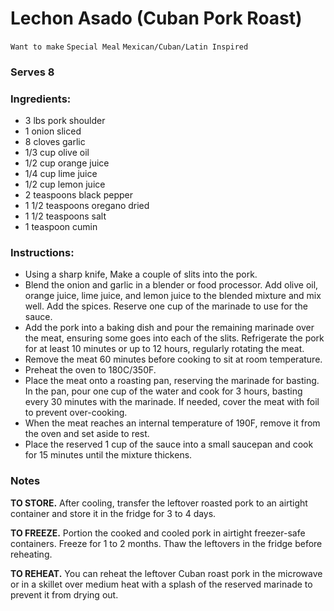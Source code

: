 # Lechon Asado (Cuban Pork Roast)

`Want to make` `Special Meal` `Mexican/Cuban/Latin Inspired`

### Serves 8

### Ingredients:

- 3 lbs pork shoulder
- 1 onion sliced
- 8 cloves garlic
- 1/3 cup olive oil
- 1/2 cup orange juice
- 1/4 cup lime juice
- 1/2 cup lemon juice
- 2 teaspoons black pepper
- 1 1/2 teaspoons oregano dried
- 1 1/2 teaspoons salt
- 1 teaspoon cumin

### Instructions:

- Using a sharp knife, Make a couple of slits into the pork. 
- Blend the onion and garlic in a blender or food processor. Add olive oil, orange juice, lime juice, and lemon juice to the blended mixture and mix well. Add the spices. Reserve one cup of the marinade to use for the sauce.
- Add the pork into a baking dish and pour the remaining marinade over the meat, ensuring some goes into each of the slits. Refrigerate the pork for at least 10 minutes or up to 12 hours, regularly rotating the meat. 
- Remove the meat 60 minutes before cooking to sit at room temperature.
- Preheat the oven to 180C/350F. 
- Place the meat onto a roasting pan, reserving the marinade for basting. In the pan, pour one cup of the water and cook for 3 hours, basting every 30 minutes with the marinade. If needed, cover the meat with foil to prevent over-cooking.
- When the meat reaches an internal temperature of 190F, remove it from the oven and set aside to rest.
- Place the reserved 1 cup of the sauce into a small saucepan and cook for 15 minutes until the mixture thickens.

### Notes

**TO STORE.** After cooling, transfer the leftover roasted pork to an airtight container and store it in the fridge for 3 to 4 days. 

**TO FREEZE.** Portion the cooked and cooled pork in airtight freezer-safe containers. Freeze for 1 to 2 months. Thaw the leftovers in the fridge before reheating.

**TO REHEAT.** You can reheat the leftover Cuban roast pork in the microwave or in a skillet over medium heat with a splash of the reserved marinade to prevent it from drying out.
